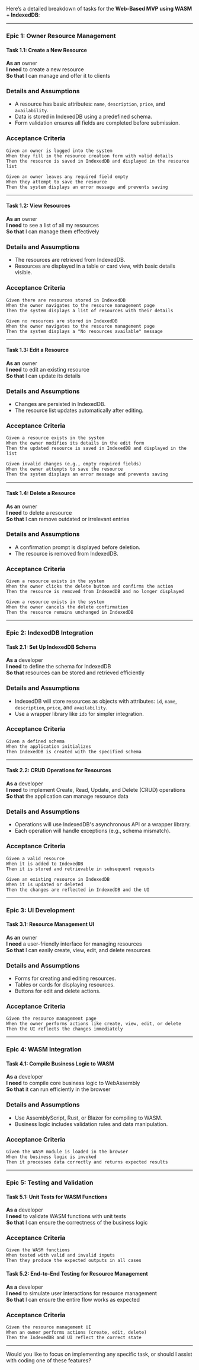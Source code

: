 Here’s a detailed breakdown of tasks for the **Web-Based MVP using WASM + IndexedDB**:

---

### **Epic 1: Owner Resource Management**

#### **Task 1.1: Create a New Resource**  
**As an** owner  
**I need** to create a new resource  
**So that** I can manage and offer it to clients  

### **Details and Assumptions**  
* A resource has basic attributes: `name`, `description`, `price`, and `availability`.  
* Data is stored in IndexedDB using a predefined schema.  
* Form validation ensures all fields are completed before submission.  

### **Acceptance Criteria**  

```gherkin
Given an owner is logged into the system  
When they fill in the resource creation form with valid details  
Then the resource is saved in IndexedDB and displayed in the resource list  

Given an owner leaves any required field empty  
When they attempt to save the resource  
Then the system displays an error message and prevents saving  
```

---

#### **Task 1.2: View Resources**  
**As an** owner  
**I need** to see a list of all my resources  
**So that** I can manage them effectively  

### **Details and Assumptions**  
* The resources are retrieved from IndexedDB.  
* Resources are displayed in a table or card view, with basic details visible.  

### **Acceptance Criteria**  

```gherkin
Given there are resources stored in IndexedDB  
When the owner navigates to the resource management page  
Then the system displays a list of resources with their details  

Given no resources are stored in IndexedDB  
When the owner navigates to the resource management page  
Then the system displays a "No resources available" message  
```

---

#### **Task 1.3: Edit a Resource**  
**As an** owner  
**I need** to edit an existing resource  
**So that** I can update its details  

### **Details and Assumptions**  
* Changes are persisted in IndexedDB.  
* The resource list updates automatically after editing.  

### **Acceptance Criteria**  

```gherkin
Given a resource exists in the system  
When the owner modifies its details in the edit form  
Then the updated resource is saved in IndexedDB and displayed in the list  

Given invalid changes (e.g., empty required fields)  
When the owner attempts to save the resource  
Then the system displays an error message and prevents saving  
```

---

#### **Task 1.4: Delete a Resource**  
**As an** owner  
**I need** to delete a resource  
**So that** I can remove outdated or irrelevant entries  

### **Details and Assumptions**  
* A confirmation prompt is displayed before deletion.  
* The resource is removed from IndexedDB.  

### **Acceptance Criteria**  

```gherkin
Given a resource exists in the system  
When the owner clicks the delete button and confirms the action  
Then the resource is removed from IndexedDB and no longer displayed  

Given a resource exists in the system  
When the owner cancels the delete confirmation  
Then the resource remains unchanged in IndexedDB  
```

---

### **Epic 2: IndexedDB Integration**

#### **Task 2.1: Set Up IndexedDB Schema**  
**As a** developer  
**I need** to define the schema for IndexedDB  
**So that** resources can be stored and retrieved efficiently  

### **Details and Assumptions**  
* IndexedDB will store resources as objects with attributes: `id`, `name`, `description`, `price`, and `availability`.  
* Use a wrapper library like `idb` for simpler integration.  

### **Acceptance Criteria**  

```gherkin
Given a defined schema  
When the application initializes  
Then IndexedDB is created with the specified schema  
```

---

#### **Task 2.2: CRUD Operations for Resources**  
**As a** developer  
**I need** to implement Create, Read, Update, and Delete (CRUD) operations  
**So that** the application can manage resource data  

### **Details and Assumptions**  
* Operations will use IndexedDB's asynchronous API or a wrapper library.  
* Each operation will handle exceptions (e.g., schema mismatch).  

### **Acceptance Criteria**  

```gherkin
Given a valid resource  
When it is added to IndexedDB  
Then it is stored and retrievable in subsequent requests  

Given an existing resource in IndexedDB  
When it is updated or deleted  
Then the changes are reflected in IndexedDB and the UI  
```

---

### **Epic 3: UI Development**

#### **Task 3.1: Resource Management UI**  
**As an** owner  
**I need** a user-friendly interface for managing resources  
**So that** I can easily create, view, edit, and delete resources  

### **Details and Assumptions**  
* Forms for creating and editing resources.  
* Tables or cards for displaying resources.  
* Buttons for edit and delete actions.  

### **Acceptance Criteria**  

```gherkin
Given the resource management page  
When the owner performs actions like create, view, edit, or delete  
Then the UI reflects the changes immediately  
```

---

### **Epic 4: WASM Integration**

#### **Task 4.1: Compile Business Logic to WASM**  
**As a** developer  
**I need** to compile core business logic to WebAssembly  
**So that** it can run efficiently in the browser  

### **Details and Assumptions**  
* Use AssemblyScript, Rust, or Blazor for compiling to WASM.  
* Business logic includes validation rules and data manipulation.  

### **Acceptance Criteria**  

```gherkin
Given the WASM module is loaded in the browser  
When the business logic is invoked  
Then it processes data correctly and returns expected results  
```

---

### **Epic 5: Testing and Validation**

#### **Task 5.1: Unit Tests for WASM Functions**  
**As a** developer  
**I need** to validate WASM functions with unit tests  
**So that** I can ensure the correctness of the business logic  

### **Acceptance Criteria**  

```gherkin
Given the WASM functions  
When tested with valid and invalid inputs  
Then they produce the expected outputs in all cases  
```

#### **Task 5.2: End-to-End Testing for Resource Management**  
**As a** developer  
**I need** to simulate user interactions for resource management  
**So that** I can ensure the entire flow works as expected  

### **Acceptance Criteria**  

```gherkin
Given the resource management UI  
When an owner performs actions (create, edit, delete)  
Then the IndexedDB and UI reflect the correct state  
```

---

Would you like to focus on implementing any specific task, or should I assist with coding one of these features?
